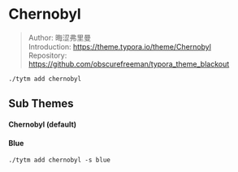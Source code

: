# Chernobyl

> Author: 晦涩弗里曼  
> Introduction: https://theme.typora.io/theme/Chernobyl  
> Repository: https://github.com/obscurefreeman/typora_theme_blackout

```shell
./tytm add chernobyl
```

## Sub Themes

#### Chernobyl (default)

#### Blue

```shell
./tytm add chernobyl -s blue
```

